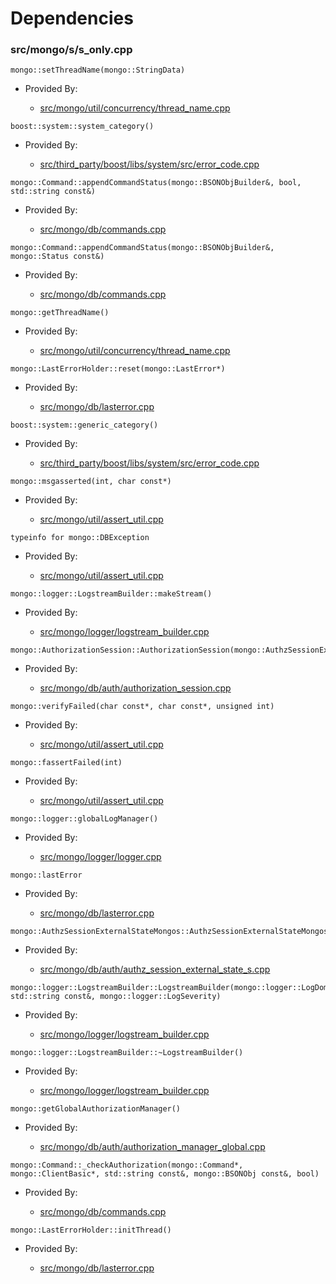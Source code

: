 
# Dependencies

### src/mongo/s/s\_only.cpp

<div></div>

    mongo::setThreadName(mongo::StringData)

- Provided By:

    - [src/mongo/util/concurrency/thread\_name.cpp](../../../utilities)

<div></div>

    boost::system::system_category()

- Provided By:

    - [src/third\_party/boost/libs/system/src/error\_code.cpp](../../../boost\_system)

<div></div>

    mongo::Command::appendCommandStatus(mongo::BSONObjBuilder&, bool, std::string const&)

- Provided By:

    - [src/mongo/db/commands.cpp](../../../database\_commands)

<div></div>

    mongo::Command::appendCommandStatus(mongo::BSONObjBuilder&, mongo::Status const&)

- Provided By:

    - [src/mongo/db/commands.cpp](../../../database\_commands)

<div></div>

    mongo::getThreadName()

- Provided By:

    - [src/mongo/util/concurrency/thread\_name.cpp](../../../utilities)

<div></div>

    mongo::LastErrorHolder::reset(mongo::LastError*)

- Provided By:

    - [src/mongo/db/lasterror.cpp](../../../cpp\_client\_driver)

<div></div>

    boost::system::generic_category()

- Provided By:

    - [src/third\_party/boost/libs/system/src/error\_code.cpp](../../../boost\_system)

<div></div>

    mongo::msgasserted(int, char const*)

- Provided By:

    - [src/mongo/util/assert\_util.cpp](../../../utilities)

<div></div>

    typeinfo for mongo::DBException

- Provided By:

    - [src/mongo/util/assert\_util.cpp](../../../utilities)

<div></div>

    mongo::logger::LogstreamBuilder::makeStream()

- Provided By:

    - [src/mongo/logger/logstream\_builder.cpp](../../../logging\_system)

<div></div>

    mongo::AuthorizationSession::AuthorizationSession(mongo::AuthzSessionExternalState*)

- Provided By:

    - [src/mongo/db/auth/authorization\_session.cpp](../../../authorization)

<div></div>

    mongo::verifyFailed(char const*, char const*, unsigned int)

- Provided By:

    - [src/mongo/util/assert\_util.cpp](../../../utilities)

<div></div>

    mongo::fassertFailed(int)

- Provided By:

    - [src/mongo/util/assert\_util.cpp](../../../utilities)

<div></div>

    mongo::logger::globalLogManager()

- Provided By:

    - [src/mongo/logger/logger.cpp](../../../logging\_system)

<div></div>

    mongo::lastError

- Provided By:

    - [src/mongo/db/lasterror.cpp](../../../cpp\_client\_driver)

<div></div>

    mongo::AuthzSessionExternalStateMongos::AuthzSessionExternalStateMongos(mongo::AuthorizationManager*)

- Provided By:

    - [src/mongo/db/auth/authz\_session\_external\_state\_s.cpp](../../../authorization)

<div></div>

    mongo::logger::LogstreamBuilder::LogstreamBuilder(mongo::logger::LogDomain<mongo::logger::MessageEventEphemeral>*, std::string const&, mongo::logger::LogSeverity)

- Provided By:

    - [src/mongo/logger/logstream\_builder.cpp](../../../logging\_system)

<div></div>

    mongo::logger::LogstreamBuilder::~LogstreamBuilder()

- Provided By:

    - [src/mongo/logger/logstream\_builder.cpp](../../../logging\_system)

<div></div>

    mongo::getGlobalAuthorizationManager()

- Provided By:

    - [src/mongo/db/auth/authorization\_manager\_global.cpp](../../../authorization)

<div></div>

    mongo::Command::_checkAuthorization(mongo::Command*, mongo::ClientBasic*, std::string const&, mongo::BSONObj const&, bool)

- Provided By:

    - [src/mongo/db/commands.cpp](../../../database\_commands)

<div></div>

    mongo::LastErrorHolder::initThread()

- Provided By:

    - [src/mongo/db/lasterror.cpp](../../../cpp\_client\_driver)
